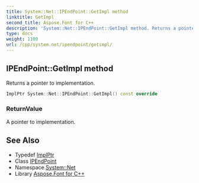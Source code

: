 ```yaml
---
title: System::Net::IPEndPoint::GetImpl method
linktitle: GetImpl
second_title: Aspose.Font for C++
description: 'System::Net::IPEndPoint::GetImpl method. Returns a pointer to implementation in C++.'
type: docs
weight: 1100
url: /cpp/system.net/ipendpoint/getimpl/
---
```

## IPEndPoint::GetImpl method


Returns a pointer to implementation.

```cpp
ImplPtr System::Net::IPEndPoint::GetImpl() const override
```


### ReturnValue

A pointer to implementation.

## See Also

* Typedef [ImplPtr](../../endpoint/implptr/)
* Class [IPEndPoint](../)
* Namespace [System::Net](../../)
* Library [Aspose.Font for C++](../../../)
